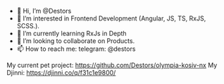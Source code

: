 - 👋 Hi, I’m @Destors
- 👀 I’m interested in Frontend Development (Angular, JS, TS, RxJS, SCSS.).
- 🌱 I’m currently learning RxJs in Depth
- 💞️ I’m looking to collaborate on Products.
- 📫 How to reach me: telegram: @destors

My current pet project: https://github.com/Destors/olympia-kosiv-nx
My Djinni: https://djinni.co/q/f31c1e9800/
